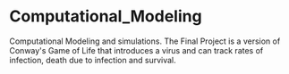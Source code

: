# Computational_Modeling
Computational Modeling and simulations.
The Final Project is a version of Conway's Game of Life that introduces
a virus and can track rates of infection, death due to infection and survival.
